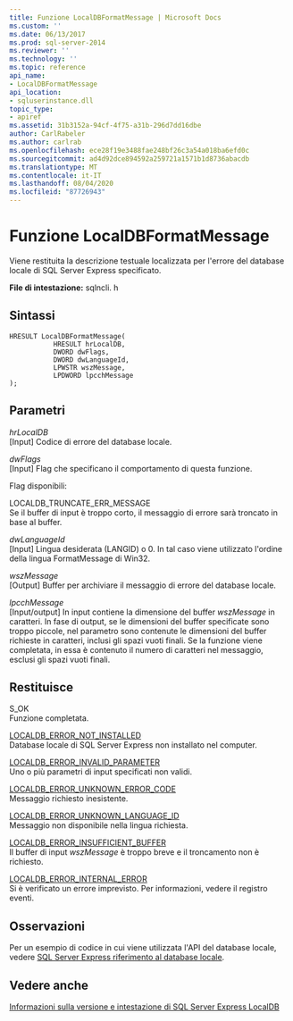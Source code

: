 ```yaml
---
title: Funzione LocalDBFormatMessage | Microsoft Docs
ms.custom: ''
ms.date: 06/13/2017
ms.prod: sql-server-2014
ms.reviewer: ''
ms.technology: ''
ms.topic: reference
api_name:
- LocalDBFormatMessage
api_location:
- sqluserinstance.dll
topic_type:
- apiref
ms.assetid: 31b3152a-94cf-4f75-a31b-296d7dd16dbe
author: CarlRabeler
ms.author: carlrab
ms.openlocfilehash: ece28f19e3488fae248bf26c3a54a018ba6efd0c
ms.sourcegitcommit: ad4d92dce894592a259721a1571b1d8736abacdb
ms.translationtype: MT
ms.contentlocale: it-IT
ms.lasthandoff: 08/04/2020
ms.locfileid: "87726943"
---
```

# <a name="localdbformatmessage-function"></a>Funzione LocalDBFormatMessage
  Viene restituita la descrizione testuale localizzata per l'errore del database locale di SQL Server Express specificato.  
  
 **File di intestazione:** sqlncli. h  
  
## <a name="syntax"></a>Sintassi  
  
```  
HRESULT LocalDBFormatMessage(  
           HRESULT hrLocalDB,  
           DWORD dwFlags,   
           DWORD dwLanguageId,   
           LPWSTR wszMessage,   
           LPDWORD lpcchMessage   
);  
```  
  
## <a name="parameters"></a>Parametri  
 *hrLocalDB*  
 [Input] Codice di errore del database locale.  
  
 *dwFlags*  
 [Input] Flag che specificano il comportamento di questa funzione.  
  
 Flag disponibili:  
  
 LOCALDB_TRUNCATE_ERR_MESSAGE  
 Se il buffer di input è troppo corto, il messaggio di errore sarà troncato in base al buffer.  
  
 *dwLanguageId*  
 [Input] Lingua desiderata (LANGID) o 0. In tal caso viene utilizzato l'ordine della lingua FormatMessage di Win32.  
  
 *wszMessage*  
 [Output] Buffer per archiviare il messaggio di errore del database locale.  
  
 *lpcchMessage*  
 [Input/output] In input contiene la dimensione del buffer *wszMessage* in caratteri. In fase di output, se le dimensioni del buffer specificate sono troppo piccole, nel parametro sono contenute le dimensioni del buffer richieste in caratteri, inclusi gli spazi vuoti finali. Se la funzione viene completata, in essa è contenuto il numero di caratteri nel messaggio, esclusi gli spazi vuoti finali.  
  
## <a name="returns"></a>Restituisce  
 S_OK  
 Funzione completata.  
  
 [LOCALDB_ERROR_NOT_INSTALLED](../express-localdb-error-messages/localdb-error-not-installed.md)  
 Database locale di SQL Server Express non installato nel computer.  
  
 [LOCALDB_ERROR_INVALID_PARAMETER](../express-localdb-error-messages/localdb-error-invalid-parameter.md)  
 Uno o più parametri di input specificati non validi.  
  
 [LOCALDB_ERROR_UNKNOWN_ERROR_CODE](../express-localdb-error-messages/localdb-error-unknown-error-code.md)  
 Messaggio richiesto inesistente.  
  
 [LOCALDB_ERROR_UNKNOWN_LANGUAGE_ID](../express-localdb-error-messages/localdb-error-unknown-language-id.md)  
 Messaggio non disponibile nella lingua richiesta.  
  
 [LOCALDB_ERROR_INSUFFICIENT_BUFFER](../express-localdb-error-messages/localdb-error-insufficient-buffer.md)  
 Il buffer di input *wszMessage* è troppo breve e il troncamento non è richiesto.  
  
 [LOCALDB_ERROR_INTERNAL_ERROR](../express-localdb-error-messages/localdb-error-internal-error.md)  
 Si è verificato un errore imprevisto. Per informazioni, vedere il registro eventi.  
  
## <a name="remarks"></a>Osservazioni  
 Per un esempio di codice in cui viene utilizzata l'API del database locale, vedere [SQL Server Express riferimento al database locale](../sql-server-express-localdb-reference.md).  
  
## <a name="see-also"></a>Vedere anche  
 [Informazioni sulla versione e intestazione di SQL Server Express LocalDB](sql-server-express-localdb-header-and-version-information.md)  
  
  
